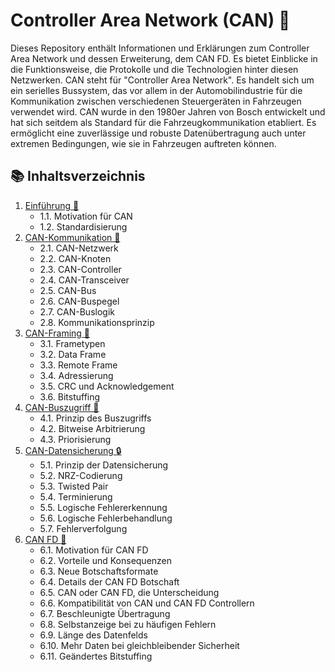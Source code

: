 # Controller Area Network (CAN) 🚗

Dieses Repository enthält Informationen und Erklärungen zum Controller Area Network und dessen Erweiterung, dem CAN FD. Es bietet Einblicke in die Funktionsweise, die Protokolle und die Technologien hinter diesen Netzwerken. CAN steht für "Controller Area Network". Es handelt sich um ein serielles Bussystem, das vor allem in der Automobilindustrie für die Kommunikation zwischen verschiedenen Steuergeräten in Fahrzeugen verwendet wird. CAN wurde in den 1980er Jahren von Bosch entwickelt und hat sich seitdem als Standard für die Fahrzeugkommunikation etabliert. Es ermöglicht eine zuverlässige und robuste Datenübertragung auch unter extremen Bedingungen, wie sie in Fahrzeugen auftreten können.

## 📚 Inhaltsverzeichnis

1. [Einführung 🚀](./01_Einführung/README.md)
   * 1.1. Motivation für CAN
   * 1.2. Standardisierung
2. [CAN-Kommunikation 💬](./02_CAN-Kommunikation/README.md)
   * 2.1. CAN-Netzwerk
   * 2.2. CAN-Knoten
   * 2.3. CAN-Controller
   * 2.4. CAN-Transceiver
   * 2.5. CAN-Bus
   * 2.6. CAN-Buspegel
   * 2.7. CAN-Buslogik
   * 2.8. Kommunikationsprinzip
3. [CAN-Framing 🔄](./03_CAN-Framing/README.md)
   * 3.1. Frametypen
   * 3.2. Data Frame
   * 3.3. Remote Frame
   * 3.4. Adressierung
   * 3.5. CRC und Acknowledgement
   * 3.6. Bitstuffing
4. [CAN-Buszugriff 📡](./04_CAN-Buszugriff/README.md)
   * 4.1. Prinzip des Buszugriffs
   * 4.2. Bitweise Arbitrierung
   * 4.3. Priorisierung
5. [CAN-Datensicherung 🔒](./05_CAN-Datensicherung/README.md)
   * 5.1. Prinzip der Datensicherung
   * 5.2. NRZ-Codierung
   * 5.3. Twisted Pair
   * 5.4. Terminierung
   * 5.5. Logische Fehlererkennung
   * 5.6. Logische Fehlerbehandlung
   * 5.7. Fehlerverfolgung
6. [CAN FD 🚀](./06_CAN-FD/README.md)
   * 6.1. Motivation für CAN FD
   * 6.2. Vorteile und Konsequenzen
   * 6.3. Neue Botschaftsformate
   * 6.4. Details der CAN FD Botschaft
   * 6.5. CAN oder CAN FD, die Unterscheidung
   * 6.6. Kompatibilität von CAN und CAN FD Controllern
   * 6.7. Beschleunigte Übertragung
   * 6.8. Selbstanzeige bei zu häufigen Fehlern
   * 6.9. Länge des Datenfelds
   * 6.10. Mehr Daten bei gleichbleibender Sicherheit
   * 6.11. Geändertes Bitstuffing

